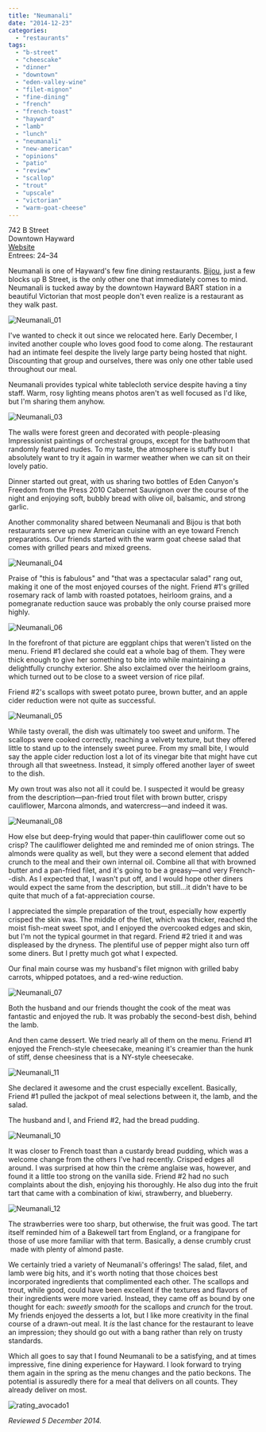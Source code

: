 ```yaml
---
title: "Neumanali"
date: "2014-12-23"
categories: 
  - "restaurants"
tags: 
  - "b-street"
  - "cheescake"
  - "dinner"
  - "downtown"
  - "eden-valley-wine"
  - "filet-mignon"
  - "fine-dining"
  - "french"
  - "french-toast"
  - "hayward"
  - "lamb"
  - "lunch"
  - "neumanali"
  - "new-american"
  - "opinions"
  - "patio"
  - "review"
  - "scallop"
  - "trout"
  - "upscale"
  - "victorian"
  - "warm-goat-cheese"
---
```


742 B Street\
Downtown Hayward\
[Website](http://www.neumanali.com/)\
Entrees: $24–$34

Neumanali is one of Hayward's few fine dining restaurants. [Bijou](http://www.thegourmez.com/2013/11/bijou/), just a few blocks up B Street, is the only other one that immediately comes to mind. Neumanali is tucked away by the downtown Hayward BART station in a beautiful Victorian that most people don't even realize is a restaurant as they walk past.

![Neumanali_01](http://s3.amazonaws.com/thegourmez-wpmedia/2014/12/Neumanali_01.jpg)

I've wanted to check it out since we relocated here. Early December, I invited another couple who loves good food to come along. The restaurant had an intimate feel despite the lively large party being hosted that night. Discounting that group and ourselves, there was only one other table used throughout our meal.

Neumanali provides typical white tablecloth service despite having a tiny staff. Warm, rosy lighting means photos aren't as well focused as I'd like, but I'm sharing them anyhow.

![Neumanali_03](http://s3.amazonaws.com/thegourmez-wpmedia/2014/12/Neumanali_03.jpg)

The walls were forest green and decorated with people-pleasing Impressionist paintings of orchestral groups, except for the bathroom that randomly featured nudes. To my taste, the atmosphere is stuffy but I absolutely want to try it again in warmer weather when we can sit on their lovely patio.

Dinner started out great, with us sharing two bottles of Eden Canyon's Freedom from the Press 2010 Cabernet Sauvignon over the course of the night and enjoying soft, bubbly bread with olive oil, balsamic, and strong garlic.

Another commonality shared between Neumanali and Bijou is that both restaurants serve up new American cuisine with an eye toward French preparations. Our friends started with the warm goat cheese salad that comes with grilled pears and mixed greens.

![Neumanali_04](http://s3.amazonaws.com/thegourmez-wpmedia/2014/12/Neumanali_04.jpg)

Praise of "this is fabulous" and "that was a spectacular salad" rang out, making it one of the most enjoyed courses of the night. Friend #1's grilled rosemary rack of lamb with roasted potatoes, heirloom grains, and a pomegranate reduction sauce was probably the only course praised more highly.

![Neumanali_06](http://s3.amazonaws.com/thegourmez-wpmedia/2014/12/Neumanali_06.jpg)

In the forefront of that picture are eggplant chips that weren't listed on the menu. Friend #1 declared she could eat a whole bag of them. They were thick enough to give her something to bite into while maintaining a delightfully crunchy exterior. She also exclaimed over the heirloom grains, which turned out to be close to a sweet version of rice pilaf.

Friend #2's scallops with sweet potato puree, brown butter, and an apple cider reduction were not quite as successful.

![Neumanali_05](http://s3.amazonaws.com/thegourmez-wpmedia/2014/12/Neumanali_05.jpg)

While tasty overall, the dish was ultimately too sweet and uniform. The scallops were cooked correctly, reaching a velvety texture, but they offered little to stand up to the intensely sweet puree. From my small bite, I would say the apple cider reduction lost a lot of its vinegar bite that might have cut through all that sweetness. Instead, it simply offered another layer of sweet to the dish.

My own trout was also not all it could be. I suspected it would be greasy from the description—pan-fried trout filet with brown butter, crispy cauliflower, Marcona almonds, and watercress—and indeed it was.

![Neumanali_08](http://s3.amazonaws.com/thegourmez-wpmedia/2014/12/Neumanali_08.jpg)

How else but deep-frying would that paper-thin cauliflower come out so crisp? The cauliflower delighted me and reminded me of onion strings. The almonds were quality as well, but they were a second element that added crunch to the meal and their own internal oil. Combine all that with browned butter and a pan-fried filet, and it's going to be a greasy—and very French--dish. As I expected that, I wasn't put off, and I would hope other diners would expect the same from the description, but still…it didn't have to be quite that much of a fat-appreciation course.

I appreciated the simple preparation of the trout, especially how expertly crisped the skin was. The middle of the filet, which was thicker, reached the moist fish-meat sweet spot, and I enjoyed the overcooked edges and skin, but I'm not the typical gourmet in that regard. Friend #2 tried it and was displeased by the dryness. The plentiful use of pepper might also turn off some diners. But I pretty much got what I expected.

Our final main course was my husband's filet mignon with grilled baby carrots, whipped potatoes, and a red-wine reduction.

![Neumanali_07](http://s3.amazonaws.com/thegourmez-wpmedia/2014/12/Neumanali_07.jpg)

Both the husband and our friends thought the cook of the meat was fantastic and enjoyed the rub. It was probably the second-best dish, behind the lamb.

And then came dessert. We tried nearly all of them on the menu. Friend #1 enjoyed the French-style cheesecake, meaning it's creamier than the hunk of stiff, dense cheesiness that is a NY-style cheesecake.

![Neumanali_11](http://s3.amazonaws.com/thegourmez-wpmedia/2014/12/Neumanali_11.jpg)

She declared it awesome and the crust especially excellent. Basically, Friend #1 pulled the jackpot of meal selections between it, the lamb, and the salad.

The husband and I, and Friend #2, had the bread pudding.

![Neumanali_10](http://s3.amazonaws.com/thegourmez-wpmedia/2014/12/Neumanali_10.jpg)

It was closer to French toast than a custardy bread pudding, which was a welcome change from the others I've had recently. Crisped edges all around. I was surprised at how thin the crème anglaise was, however, and found it a little too strong on the vanilla side. Friend #2 had no such complaints about the dish, enjoying his thoroughly. He also dug into the fruit tart that came with a combination of kiwi, strawberry, and blueberry.

![Neumanali_12](http://s3.amazonaws.com/thegourmez-wpmedia/2014/12/Neumanali_12.jpg)

The strawberries were too sharp, but otherwise, the fruit was good. The tart itself reminded him of a Bakewell tart from England, or a frangipane for those of use more familiar with that term. Basically, a dense crumbly crust  made with plenty of almond paste.

We certainly tried a variety of Neumanali's offerings! The salad, filet, and lamb were big hits, and it's worth noting that those choices best incorporated ingredients that complimented each other. The scallops and trout, while good, could have been excellent if the textures and flavors of their ingredients were more varied. Instead, they came off as bound by one thought for each: _sweetly smooth_ for the scallops and _crunch_ for the trout. My friends enjoyed the desserts a lot, but I like more creativity in the final course of a drawn-out meal. It _is_ the last chance for the restaurant to leave an impression; they should go out with a bang rather than rely on trusty standards.

Which all goes to say that I found Neumanali to be a satisfying, and at times impressive, fine dining experience for Hayward. I look forward to trying them again in the spring as the menu changes and the patio beckons. The potential is assuredly there for a meal that delivers on all counts. They already deliver on most.

![rating_avocado1](http://s3.amazonaws.com/thegourmez-wpmedia/2009/02/rating_avocado1.gif)

_Reviewed 5 December 2014._
